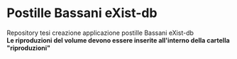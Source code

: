 # Postille Bassani eXist-db
Repository tesi creazione applicazione postille Bassani eXist-db <br/>
**Le riproduzioni del volume devono essere inserite all'interno della cartella "riproduzioni"** 

